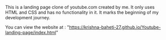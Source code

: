This is a landing page clone of youtube.com created by me. It only uses HTML and CSS and has no functionality in it. It marks the beginning of my development journey.

You can view the website at : "https://krishna-baheti-27.github.io/Youtube-landing-page/index.html"
